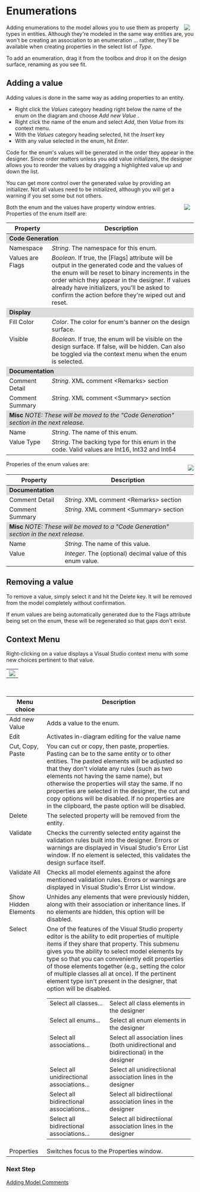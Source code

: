 # Enumerations

<img src="images/EnumTool.jpg" align="right" hspace="10">

Adding enumerations to the model allows you to use them as property types in entities. Although
they're modeled in the same way entities are, you won't be creating an association to an enumeration ...
rather, they'll be available when creating properties in the select list of *Type*.

To add an enumeration, drag it from the toolbox and drop it on the design surface, renaming as you see fit.

## Adding a value

Adding values is done in the same way as adding properties to an entity. 

- Right click the _Values_ category heading right below the name of the enum on the diagram and choose _Add new Value_ .
- Right click the name of the enum and select _Add_, then _Value_ from its context menu.
- With the _Values_ category heading selected, hit the _Insert_ key
- With any value selected in the enum, hit _Enter_.

Code for the enum's values will be generated in the order they appear in the designer. Since order matters unless
you add value initializers, the designer allows you to reorder the values by dragging a highlighted value up and down
the list. 

You can get more control over the generated value by providing an initializer. Not all values need to be 
initialized, although you will get a warning if you set some but not others. 

<img src="images/EnumProperties.jpg" align="right" hspace="10" />

Both the enum and the values have property window entries. Properties of the enum itself are:

<table>
<thead>
<tr><th valign="top"><b>Property</b></th><th valign="top"><b>Description</b></th></tr>
</thead>
<tbody>
<tr><td valign="top" colspan="2" style="background-color: gainsboro"><b>Code Generation</b></td></tr>
<tr><td valign="top">Namespace</td><td valign="top"><i>String</i>. The namespace for this enum.</td></tr>
<tr><td valign="top">Values are Flags</td><td valign="top"><i>Boolean</i>. If true, the [Flags] attribute will be output in the generated code and the values of the enum will be reset to binary increments in the order which they appear in the designer. If values already have initializers, you'll be asked to confirm the action before they're wiped out and reset.</td></tr>
<tr><td valign="top" colspan="2" style="background-color: gainsboro"><b>Display</b></td></tr>
<tr><td valign="top">Fill Color</td><td valign="top"><i>Color</i>. The color for enum's banner on the design surface.</td></tr>
<tr><td valign="top">Visible</td><td valign="top"><i>Boolean</i>. If true, the enum will be visible on the design surface. If false, will be hidden. Can also be toggled via the context menu when the enum is selected.</td></tr>
<tr><td valign="top" colspan="2" style="background-color: gainsboro"><b>Documentation</b></td></tr>
<tr><td valign="top">Comment Detail</td><td valign="top"><i>String</i>. XML comment &lt;Remarks&gt; section</td></tr>
<tr><td valign="top">Comment Summary</td><td valign="top"><i>String</i>. XML comment &lt;Summary&gt; section</td></tr>
<tr><td valign="top" colspan="2" style="background-color: gainsboro"><b>Misc</b> <i>NOTE: These will be moved to the "Code Generation" section in the next release.</i></td></tr>
<tr><td valign="top">Name</td><td valign="top"><i>String</i>. The name of this enum. </td></tr>
<tr><td valign="top">Value Type</td><td valign="top"><i>String</i>. The backing type for this enum in the code. Valid values are Int16, Int32 and Int64</td></tr>
</tbody>
</table>

<img src="images/EnumValueProperties.jpg" align="right" vspace="10" />

Properies of the enum values are:

<table>
<thead>
<tr><th valign="top"><b>Property</b></th><th valign="top"><b>Description</b></th></tr>
</thead>
<tbody>
<tr><td valign="top" colspan="2" style="background-color: gainsboro"><b>Documentation</b></td></tr>
<tr><td valign="top">Comment Detail</td><td valign="top"><i>String</i>. XML comment &lt;Remarks&gt; section</td></tr>
<tr><td valign="top">Comment Summary</td><td valign="top"><i>String</i>. XML comment &lt;Summary&gt; section</td></tr>
<tr><td valign="top" colspan="2" style="background-color: gainsboro"><b>Misc</b> <i>NOTE: These will be moved to a "Code Generation" section in the next release.</i></td></tr>
<tr><td valign="top">Name</td><td valign="top"><i>String</i>. The name of this value. </td></tr>
<tr><td valign="top">Value</td><td valign="top"><i>Integer</i>. The (optional) decimal value of this enum value.</td></tr>
</tbody>
</table>

## Removing a value

To remove a value, simply select it and hit the Delete key. It will be removed from the model completely without confirmation.

If enum values are being automatically generated due to the Flags attribute being set on the enum, these will be regenerated so that gaps don't exist.

## Context Menu

Right-clicking on a value displays a Visual Studio context menu with some new choices pertinent to that value.

<table><tr><td>
<img src="images/EnumValueMenu.jpg" />
</td></tr></table>
<br/>
<table>
<thead>
<tr><th valign="top" style="width: 20%"><b>Menu choice</b></th><th valign="top"><b>Description</b></th></tr>
</thead>
<tbody>
<tr><td valign="top">Add new Value</td><td>Adds a value to the enum.</td></tr>
<tr><td valign="top">Edit</td><td>Activates in-diagram editing for the value name</td></tr>
<tr><td valign="top">Cut, Copy, Paste</td><td valign="top">You can cut or copy, then paste, properties. Pasting can be to the same entity or to other entities. The pasted elements will be adjusted so that they don't violate any rules (such as two elements not having the same name), but otherwise the properties will stay the same. If no properties are selected in the designer, the cut and copy options will be disabled. If no properties are in the clipboard, the paste option will be disabled.</td></tr>
<tr><td valign="top">Delete</td><td valign="top">The selected property will be removed from the entity.</td></tr>
<tr><td valign="top">Validate</td><td valign="top">Checks the currently selected entity against the validation rules built into the designer. Errors or warnings are displayed in Visual Studio's Error List window. If no element is selected, this validates the design surface itself.</td></tr>
<tr><td valign="top">Validate All</td><td valign="top">Checks all model elements against the afore mentioned validation rules. Errors or warnings are displayed in Visual Studio's Error List window.</td></tr>
<tr><td valign="top">Show Hidden Elements</td><td valign="top">Unhides any elements that were previously hidden, along with their association or inheritance lines. If no elements are hidden, this option will be disabled.</td></tr>
<tr><td valign="top">Select</td><td valign="top">One of the features of the Visual Studio property editor is the ability to edit properties of multiple items if they share that property. This submenu gives you the ability to select model elements by type so that you can conveniently edit properties of those elements together (e.g., setting the color of multiple classes all at once). If the pertinent element type isn't present in the designer, that option will be disabled.<br/>
<table>
<tr><td valign="top">Select all classes...</td><td valign="top">Select all class elements in the designer</td></tr>
<tr><td valign="top">Select all enums...</td><td valign="top">Select all enum elements in the designer</td></tr>
<tr><td valign="top">Select all associations...</td><td valign="top">Select all association lines (both unidirectional and bidirectional) in the designer</td></tr>
<tr><td valign="top">Select all unidirectional associations...</td><td valign="top">Select all unidirectiional association lines in the designer</td></tr>
<tr><td valign="top">Select all bidirectional associations...</td><td valign="top">Select all bidirectiional association lines in the designer</td></tr>
<tr><td valign="top">Select all bidirectional associations...</td><td valign="top">Select all bidirectiional association lines in the designer</td></tr>
</table>
</td></tr>
<tr><td valign="top">Properties</td><td valign="top">Switches focus to the Properties window.</td></tr>
</tbody>
</table>

### Next Step 
[Adding Model Comments](Comments)
